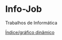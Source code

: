 # Info-Job
Trabalhos de Informática

[Índice/gráfico dinâmico]("C:\Users\mathe\OneDrive\Documentos\procv1.xlsx")


